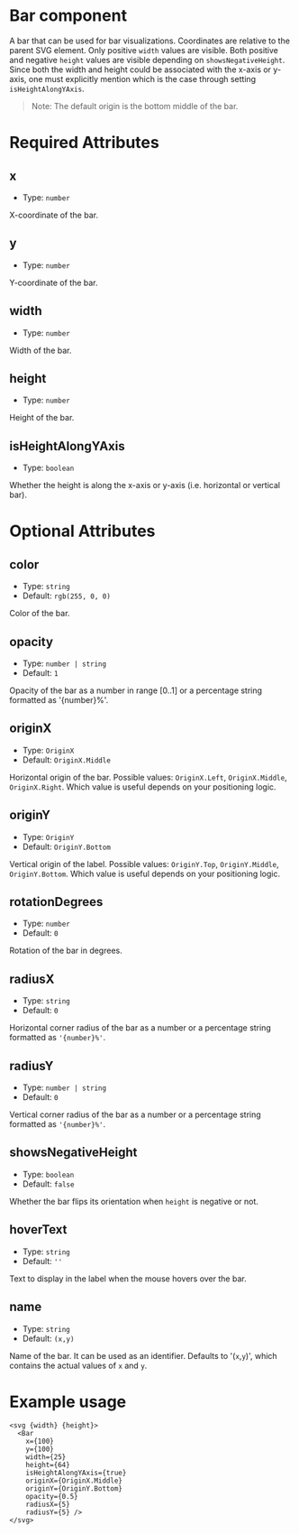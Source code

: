 # Bar component

A bar that can be used for bar visualizations.
Coordinates are relative to the parent SVG element.
Only positive `width` values are visible.
Both positive and negative `height` values are visible
depending on `showsNegativeHeight`.
Since both the width and height could be associated with
the x-axis or y-axis, one must explicitly mention which
is the case through setting `isHeightAlongYAxis`.

> Note: The default origin is the bottom middle of the bar.

# Required Attributes

## x

- Type: `number`

X-coordinate of the bar.

## y

- Type: `number`

Y-coordinate of the bar.

## width

- Type: `number`

Width of the bar.

## height

- Type: `number`

Height of the bar.

## isHeightAlongYAxis

- Type: `boolean`

Whether the height is along the x-axis or y-axis (i.e. horizontal or vertical bar).

# Optional Attributes

## color

- Type: `string`
- Default: `rgb(255, 0, 0)`

Color of the bar.

## opacity

- Type: `number | string`
- Default: `1`

Opacity of the bar as a number in range [0..1] or
a percentage string formatted as '{number}%'.

## originX

- Type: `OriginX`
- Default: `OriginX.Middle`

Horizontal origin of the bar.
Possible values: `OriginX.Left`, `OriginX.Middle`, `OriginX.Right`.
Which value is useful depends on your positioning logic.

## originY

- Type: `OriginY`
- Default: `OriginY.Bottom`

Vertical origin of the label.
Possible values: `OriginY.Top`, `OriginY.Middle`, `OriginY.Bottom`.
Which value is useful depends on your positioning logic.

## rotationDegrees

- Type: `number`
- Default: `0`

Rotation of the bar in degrees.

## radiusX

- Type: `string`
- Default: `0`

Horizontal corner radius of the bar as a number
or a percentage string formatted as `'{number}%'`.

## radiusY

- Type: `number | string`
- Default: `0`

Vertical corner radius of the bar as a number
or a percentage string formatted as `'{number}%'`.

## showsNegativeHeight

- Type: `boolean`
- Default: `false`

Whether the bar flips its orientation when `height` is negative or not.

## hoverText

- Type: `string`
- Default: `''`

Text to display in the label when the mouse hovers over the bar.

## name

- Type: `string`
- Default: `(x,y)`

Name of the bar. It can be used as an identifier.
Defaults to '(`x`,`y`)', which contains the actual values of `x` and `y`.

# Example usage

```svelte
<svg {width} {height}>
  <Bar
    x={100}
    y={100}
    width={25}
    height={64}
    isHeightAlongYAxis={true}
    originX={OriginX.Middle}
    originY={OriginY.Bottom}
    opacity={0.5}
    radiusX={5}
    radiusY={5} />
</svg>
```
